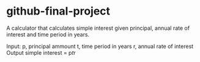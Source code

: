 # github-final-project

A calculator that calculates simple interest given principal, annual rate of interest and time period in years.

Input:
  p, principal ammount
  t, time period in years
  r, annual rate of interest
Output
  simple interest = p*t*r
